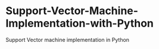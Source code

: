 # Support-Vector-Machine-Implementation-with-Python
Support Vector machine implementation in Python
